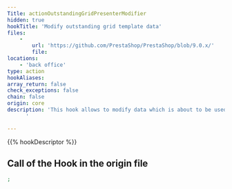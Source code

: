 ```yaml
---
Title: actionOutstandingGridPresenterModifier
hidden: true
hookTitle: 'Modify outstanding grid template data'
files:
    -
        url: 'https://github.com/PrestaShop/PrestaShop/blob/9.0.x/'
        file: 
locations:
    - 'back office'
type: action
hookAliases: 
array_return: false
check_exceptions: false
chain: false
origin: core
description: 'This hook allows to modify data which is about to be used in template for outstanding grid
      '

---
```


{{% hookDescriptor %}}

## Call of the Hook in the origin file

```php
;
```
